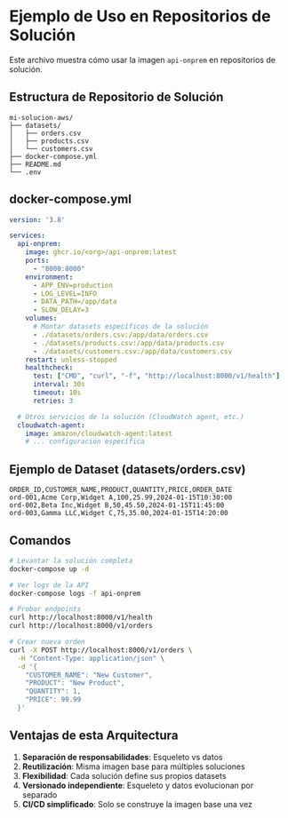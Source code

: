 # Ejemplo de Uso en Repositorios de Solución

Este archivo muestra cómo usar la imagen `api-onprem` en repositorios de solución.

## Estructura de Repositorio de Solución

```
mi-solucion-aws/
├── datasets/
│   ├── orders.csv
│   ├── products.csv
│   └── customers.csv
├── docker-compose.yml
├── README.md
└── .env
```

## docker-compose.yml

```yaml
version: '3.8'

services:
  api-onprem:
    image: ghcr.io/<org>/api-onprem:latest
    ports:
      - "8000:8000"
    environment:
      - APP_ENV=production
      - LOG_LEVEL=INFO
      - DATA_PATH=/app/data
      - SLOW_DELAY=3
    volumes:
      # Montar datasets específicos de la solución
      - ./datasets/orders.csv:/app/data/orders.csv
      - ./datasets/products.csv:/app/data/products.csv
      - ./datasets/customers.csv:/app/data/customers.csv
    restart: unless-stopped
    healthcheck:
      test: ["CMD", "curl", "-f", "http://localhost:8000/v1/health"]
      interval: 30s
      timeout: 10s
      retries: 3

  # Otros servicios de la solución (CloudWatch agent, etc.)
  cloudwatch-agent:
    image: amazon/cloudwatch-agent:latest
    # ... configuración específica
```

## Ejemplo de Dataset (datasets/orders.csv)

```csv
ORDER_ID,CUSTOMER_NAME,PRODUCT,QUANTITY,PRICE,ORDER_DATE
ord-001,Acme Corp,Widget A,100,25.99,2024-01-15T10:30:00
ord-002,Beta Inc,Widget B,50,45.50,2024-01-15T11:45:00
ord-003,Gamma LLC,Widget C,75,35.00,2024-01-15T14:20:00
```

## Comandos

```bash
# Levantar la solución completa
docker-compose up -d

# Ver logs de la API
docker-compose logs -f api-onprem

# Probar endpoints
curl http://localhost:8000/v1/health
curl http://localhost:8000/v1/orders

# Crear nueva orden
curl -X POST http://localhost:8000/v1/orders \
  -H "Content-Type: application/json" \
  -d '{
    "CUSTOMER_NAME": "New Customer",
    "PRODUCT": "New Product",
    "QUANTITY": 1,
    "PRICE": 99.99
  }'
```

## Ventajas de esta Arquitectura

1. **Separación de responsabilidades**: Esqueleto vs datos
2. **Reutilización**: Misma imagen base para múltiples soluciones
3. **Flexibilidad**: Cada solución define sus propios datasets
4. **Versionado independiente**: Esqueleto y datos evolucionan por separado
5. **CI/CD simplificado**: Solo se construye la imagen base una vez